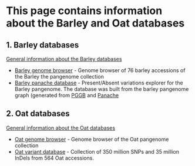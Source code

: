 # This page contains information about the Barley and Oat databases

## 1. Barley databases

[General information about the Barley databases](Barley.md)

* [Barley genome browser](jbrowse_barley.md) - Genome browser of 76 barley accessions of the Barley the pangenome collection
* [Barley panache database](barley_panache.md) - Present/Absent variations explorer for the Barley pangenome. The database was built from the barley pangenome graph (generated from [PGGB](https://github.com/pangenome/pggb) and [Panache](https://github.com/SouthGreenPlatform/panache) 

## 2. Oat databases

[General information about the Oat databases](Oat.md)

* [Oat genome browser](jbrowse.md) - Genome browser of the Oat pangenome collection
* [Oat variant database](variantdb.md) - Collection of 350 million SNPs and 35 million InDels from 564 Oat accessions.
